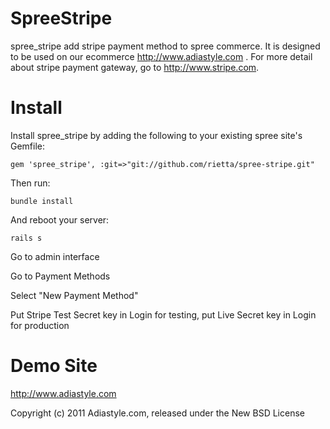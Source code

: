 SpreeStripe
===========

spree_stripe add stripe payment method to spree commerce. It is designed to be used on our ecommerce http://www.adiastyle.com . For more detail about stripe payment gateway, go to http://www.stripe.com.


Install
=======

Install spree_stripe by adding the following to your existing spree site's Gemfile:

	gem 'spree_stripe', :git=>"git://github.com/rietta/spree-stripe.git"

Then run:

	bundle install

And reboot your server:

	rails s

Go to admin interface

Go to Payment Methods

Select "New Payment Method"

Put Stripe Test Secret key in Login for testing, put Live Secret key in Login for production

Demo Site
=========

http://www.adiastyle.com

Copyright (c) 2011 Adiastyle.com, released under the New BSD License
